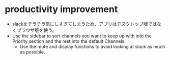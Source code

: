 # productivity improvement
- slackをチラチラ気にしすぎてしまうため、アプリはデスクトップ版ではなくブラウザ版を使う。
- Use the sidebar to sort channels you want to keep up with into the Priority section and the rest into the default Channels.
  - Use the mute and display functions to avoid looking at slack as much as possible.
